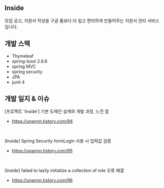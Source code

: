 ## Inside
모집 공고, 지원서 작성을 구글 폼보다 더 쉽고 편리하게 만들어주는 지원서 관리 서비스입니다.

## 개발 스택

- Thymeleaf 
- spring-boot 2.6.6
- spring MVC
- spring security
- JPA
- junit 4

## 개발 일지 & 이슈

[프로젝트 'Inside'] 기본 도메인 설계와 개발 과정, 느낀 점
- https://unannn.tistory.com/94

<br>

[Inside] Spring Security formLogin 사용 시 입력값 검증
- https://unannn.tistory.com/95

<br>

[Inside] failed to lazily initialize a collection of role 오류 해결
- https://unannn.tistory.com/96